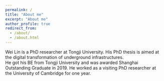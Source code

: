 ```yaml
---
permalink: /
title: "About me"
excerpt: "About me"
author_profile: true
redirect_from: 
  - /about/
  - /about.html
---
```


Wei Lin is a PhD researcher at Tongji University. His PhD thesis is aimed at the digital transformation of underground infrastructures.  
He got his BE from Tongji University and was awarded Shanghai Outstanding Graduate in 2019. He worked as a visiting PhD researcher at the University of Cambridge for one year.
